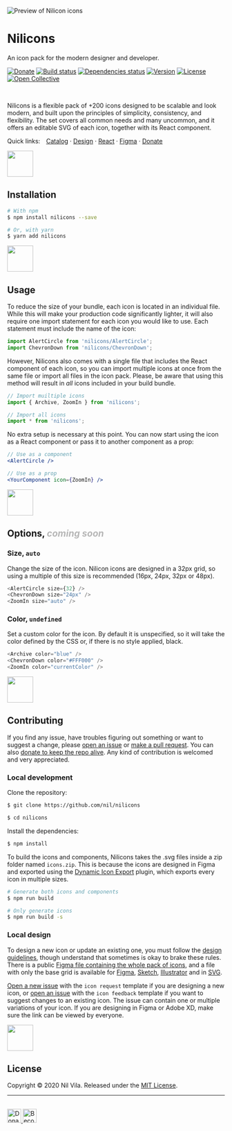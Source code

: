 ![Preview of Nilicon icons](https://user-images.githubusercontent.com/13088397/80711253-59b46480-8af0-11ea-9118-e867400018a8.png)

# Nilicons
An icon pack for the modern designer and developer.

[![Donate](https://img.shields.io/static/v1?label=&message=Donate&color=003087&width=400)](https://paypal.me/nilvilam)
[![Build status](https://travis-ci.org/nil/nilicons.svg?branch=master)](https://travis-ci.org/nil/nilicons)
[![Dependencies status](https://img.shields.io/david/dev/nil/nilicons.svg)](https://david-dm.org/nil/nilicons)
[![Version](https://img.shields.io/npm/v/nilicons.svg)](https://www.npmjs.com/package/nilicons)
[![License](https://img.shields.io/npm/l/nilicons.svg)](https://github.com/nil/nilicons/blob/master/LICENSE)
[![Open Collective](https://img.shields.io/opencollective/all/nilicons?label=backers)](https://opencollective.com/nilicons)

<br />

Nilicons is a flexible pack of +200 icons designed to be scalable and look modern, and built upon the principles of simplicity, consistency, and flexibility. The set covers all common needs and many uncommon, and it offers an editable SVG of each icon, together with its React component.

Quick links:&emsp;[Catalog](https://nil.github.io/nilicons) · [Design](https://nil.github.io/nilicons/guidelines) · [React](#installation) · [Figma](https://www.figma.com/file/84My22ahq47CcqA8b9QEhw/Nilicons?node-id=0%3A1) · [Donate](https://paypal.me/nilvilam)

<img src="https://user-images.githubusercontent.com/13088397/80711254-5a4cfb00-8af0-11ea-9bd1-e92c1b80741d.png" aria-hidden="true" height="60px" />

## Installation

```sh
# With npm
$ npm install nilicons --save

# Or, with yarn
$ yarn add nilicons
```

<img src="https://user-images.githubusercontent.com/13088397/80711260-5b7e2800-8af0-11ea-9f10-b5b1d727a9a5.png" aria-hidden="true" height="60px" />

## Usage

To reduce the size of your bundle, each icon is located in an individual file. While this will make your production code significantly lighter, it will also require one import statement for each icon you would like to use. Each statement must include the name of the icon:

```js
import AlertCircle from 'nilicons/AlertCircle';
import ChevronDown from 'nilicons/ChevronDown';
```

However, Nilicons also comes with a single file that includes the React component of each icon, so you can import multiple icons at once from the same file or import all files in the icon pack. Please, be aware that using this method will result in *all* icons included in your build bundle.


```js
// Import muiltiple icons
import { Archive, ZoomIn } from 'nilicons';

// Import all icons
import * from 'nilicons';
```

No extra setup is necessary at this point. You can now start using the icon as a React component or pass it to another component as a prop:

```jsx
// Use as a component
<AlertCircle />

// Use as a prop
<YourComponent icon={ZoomIn} />
```

<img src="https://user-images.githubusercontent.com/13088397/80711258-5b7e2800-8af0-11ea-80a8-f179cc157f4a.png" aria-hidden="true" height="60px" />

## Options, <i style="opacity: 0.3">coming soon</i>

### Size, `auto`

Change the size of the icon. Nilicon icons are designed in a 32px grid, so using a multiple of this size is recommended (16px, 24px, 32px or 48px).

```js
<AlertCircle size={32} />
<ChevronDown size="24px" />
<ZoomIn size="auto" />
```

### Color, `undefined`

Set a custom color for the icon. By default it is unspecified, so it will take the color defined by the CSS or, if there is no style applied, black.

```js
<Archive color="blue" />
<ChevronDown color="#FFF000" />
<ZoomIn color="currentColor" />
```

<img src="https://user-images.githubusercontent.com/13088397/80711250-591bce00-8af0-11ea-90ad-80510cbab674.png" aria-hidden="true" height="60px" />

## Contributing

If you find any issue, have troubles figuring out something or want to suggest a change, please [open an issue](https://github.com/nil/nilicons/issues/new/choose) or [make a pull request](https://github.com/nil/nilicons/compare). You can also [donate to keep the repo alive](https://paypal.me/nilvilam). Any kind of contribution is welcomed and very appreciated.

### Local development

Clone the repository:

```sh
$ git clone https://github.com/nil/nilicons

$ cd nilicons
```

Install the dependencies:

```sh
$ npm install
```

To build the icons and components, Nilicons takes the .svg files inside a zip folder named `icons.zip`. This is because the icons are designed in Figma and exported using the [Dynamic Icon Export](https://github.com/nil/figma-dynamic-icon-export) plugin, which exports every icon in multiple sizes.

```sh
# Generate both icons and components
$ npm run build

# Only generate icons
$ npm run build -s
```

### Local design

To design a new icon or update an existing one, you must follow the [design guidelines](), though understand that sometimes is okay to brake these rules. There is a public [Figma file containing the whole pack of icons](), and a file with only the base grid is available for [Figma](), [Sketch](), [Illustrator]() and in [SVG]().

[Open a new issue](https://github.com/nil/nilicons/issues/new?assignees=&labels=icon+request&template=icon-request.md&title=%5BIcon+request%5D) with the `icon request` template if you are designing a new icon, or [open an issue](https://github.com/nil/nilicons/issues/new?assignees=&labels=icon+bug&template=icon-feedback.md&title=%5BIcon+bug%5D) with the `icon feedback` template if you want to suggest changes to an existing icon. The issue can contain one or multiple variations of your icon. If you are designing in Figma or Adobe XD, make sure the link can be viewed by everyone.

<img src="https://user-images.githubusercontent.com/13088397/80711256-5ae59180-8af0-11ea-9b9f-7934f4a19170.png" aria-hidden="true" height="60px" />

## License

Copyright © 2020 Nil Vila. Released under the [MIT License](https://github.com/nil/nilicons/blob/master/LICENSE).

<hr />
<br />

<a href="https://paypal.me/nilvilam" target="_blank">
  <img src="https://img.shields.io/static/v1?label=&message=Donate&color=003087" alt="Donate" height="32px" />
</a>
<a href="https://opencolective.com/nilicons" target="_blank">
  <img src="https://img.shields.io/opencollective/all/nilicons?label=backers" alt="Become a backer" height="32px" />
</a>

